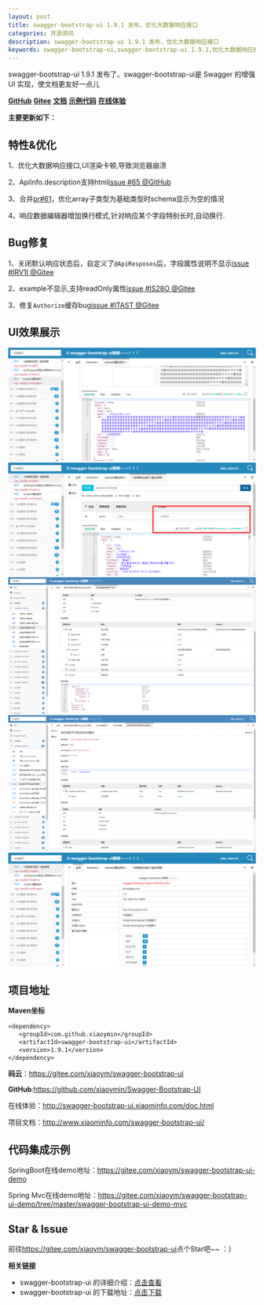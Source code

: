 ```yaml
---
layout: post
title: swagger-bootstrap-ui 1.9.1 发布，优化大数据响应接口
categories: 开源资讯
description: swagger-bootstrap-ui 1.9.1 发布，优化大数据响应接口
keywords: swagger-bootstrap-ui,swagger-bootstrap-ui 1.9.1,优化大数据响应接口
---
```


swagger-bootstrap-ui 1.9.1 发布了。swagger-bootstrap-ui是 Swagger 的增强UI 实现，使文档更友好一点儿

[**GitHub**](https://github.com/xiaoymin/Swagger-Bootstrap-UI)  [**Gitee**](https://gitee.com/xiaoym/swagger-bootstrap-ui)  [**文档**](http://www.xiaominfo.com/swagger-bootstrap-ui/)  [**示例代码**](https://gitee.com/xiaoym/swagger-bootstrap-ui-demo)  [**在线体验**](http://swagger-bootstrap-ui.xiaominfo.com/doc.html)

**主要更新如下：**

## 特性&优化

1、优化大数据响应接口,UI渲染卡顿,导致浏览器崩溃

2、ApiInfo.description支持html[issue #65 @GitHub](https://github.com/xiaoymin/Swagger-Bootstrap-UI/issues/65)

3、合并[pr#61](https://github.com/xiaoymin/Swagger-Bootstrap-UI/pull/61)，优化array子类型为基础类型时schema显示为空的情况

4、响应数据编辑器增加换行模式,针对响应某个字段特别长时,自动换行.

## Bug修复

1、关闭默认响应状态后，自定义了`@ApiResposes`后，字段属性说明不显示[issue #IRV1I @Gitee](https://gitee.com/xiaoym/swagger-bootstrap-ui/issues/IRV1I)

2、example不显示,支持readOnly属性[issue #IS28O @Gitee](https://gitee.com/xiaoym/swagger-bootstrap-ui/issues/IS28O)

3、修复`Authorize`缓存bug[issue #ITAST @Gitee](https://gitee.com/xiaoym/swagger-bootstrap-ui/issues/ITAST)
## UI效果展示


![header-json.png](/images/blog/swagger-bootstrap-ui-1.9.1-issue/1.png)
![](/images/blog/swagger-bootstrap-ui-1.9.1-issue/2.png)
![](/images/blog/swagger-bootstrap-ui-1.9.1-issue/3.png)
![](/images/blog/swagger-bootstrap-ui-1.9.1-issue/4.png)
![](/images/blog/swagger-bootstrap-ui-1.9.1-issue/5.png)


## 项目地址

**Maven坐标**

```
<dependency>
   <groupId>com.github.xiaoymin</groupId>
   <artifactId>swagger-bootstrap-ui</artifactId>
   <version>1.9.1</version>
</dependency>
```

**码云**：<https://gitee.com/xiaoym/swagger-bootstrap-ui>

**GitHub**:<https://github.com/xiaoymin/Swagger-Bootstrap-UI>

在线体验：<http://swagger-bootstrap-ui.xiaominfo.com/doc.html>

项目文档：http://www.xiaominfo.com/swagger-bootstrap-ui/

## 代码集成示例

SpringBoot在线demo地址：https://gitee.com/xiaoym/swagger-bootstrap-ui-demo

Spring Mvc在线demo地址：https://gitee.com/xiaoym/swagger-bootstrap-ui-demo/tree/master/swagger-bootstrap-ui-demo-mvc

## Star & Issue

前往<https://gitee.com/xiaoym/swagger-bootstrap-ui>点个Star吧~~ ：）

**相关链接**

- swagger-bootstrap-ui 的详细介绍：[点击查看](https://www.oschina.net/p/swagger-bootstrap-ui)
- swagger-bootstrap-ui 的下载地址：[点击下载](https://git.oschina.net/xiaoym/swagger-bootstrap-ui/releases)